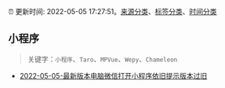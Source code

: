 :alarm_clock: 更新时间: 2022-05-05 17:27:51。[来源分类](../README.md)、[标签分类](../TAGS.md)、[时间分类](../TIMELINE.md)

## 小程序


> 关键字：`小程序`、`Taro`、`MPVue`、`Wepy`、`Chameleon`



- [2022-05-05-最新版本电脑微信打开小程序依旧提示版本过旧](https://www.v2ex.com/t/851022) 
